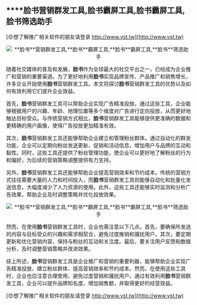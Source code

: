 ## ****脸书**营销群发工具,**脸书**霸屏工具,**脸书**霸屏工具,**脸书**筛选助手**

[😍想了解推广相关软件的朋友请登录 http://www.vst.tw](http://www.vst.tw)

 <center><img src="https://vst.tw/MP4/tuiguang/png/5.png" alt="**脸书**营销群发工具,**脸书**霸屏工具,**脸书**霸屏工具,**脸书**筛选助手"></center>

随着社交媒体的普及和发展，**脸书**作为全球最大的社交平台之一，已经成为企业推广和营销的重要渠道。为了更好地利用**脸书**实现品牌宣传、产品推广和销售增长，许多企业开始使用**脸书**营销群发工具。本文将探讨**脸书**营销群发工具的优势以及如何有效利用它们提升企业效益。

首先，**脸书**营销群发工具可以帮助企业实现广告精准投放。通过这些工具，企业能够根据用户的兴趣、年龄、地理位置等多个维度对广告进行定向投放，从而更好地触达目标受众。与传统营销方式相比，**脸书**营销群发工具能够提供更准确的数据和更精确的用户画像，使得广告投放更加精准有效。

其次，**脸书**营销群发工具还能够帮助企业建立和管理粉丝群体。通过自动化的群发功能，企业可以定期向粉丝发送更新、促销和活动信息，增加用户与品牌的互动和黏性。同时，这些工具还提供了粉丝管理功能，使企业可以更好地了解粉丝的行为和偏好，为后续的营销策略调整提供有力支持。

另外，**脸书**营销群发工具还能够帮助企业提高营销效率和节约成本。传统的营销方式往往需要大量的人力和时间投入，而**脸书**营销群发工具则能够自动化和批量化发送信息，大幅度减少了人力资源的使用。此外，这些工具还能够实时监测和分析广告效果，帮助企业及时调整策略并优化投放效果。

 <center><img src="https://vst.tw/MP4/tuiguang/png/3.png" alt="**脸书**营销群发工具,**脸书**霸屏工具,**脸书**霸屏工具,**脸书**筛选助手"></center>

然而，在使用**脸书**营销群发工具时，企业也需注意以下几点。首先，要确保所发送的内容与目标受众的兴趣和需求相契合，避免过度推销和骚扰用户。其次，要定期更新和优化营销内容，保持与粉丝的互动和关注度。最后，要关注用户反馈和数据分析，及时调整营销策略并改进效果。

综上所述，**脸书**营销群发工具是企业推广和营销的重要利器，能够帮助企业实现广告精准投放、建立粉丝群体、提高营销效率和节约成本。然而，在使用这些工具时，企业也应注意合理使用，避免过度营销和骚扰用户。通过有效利用**脸书**营销群发工具，企业可以提升品牌知名度、增加销售额，并取得更好的经营效益。

[😍想了解推广相关软件的朋友请登录 http://www.vst.tw](http://www.vst.tw)



